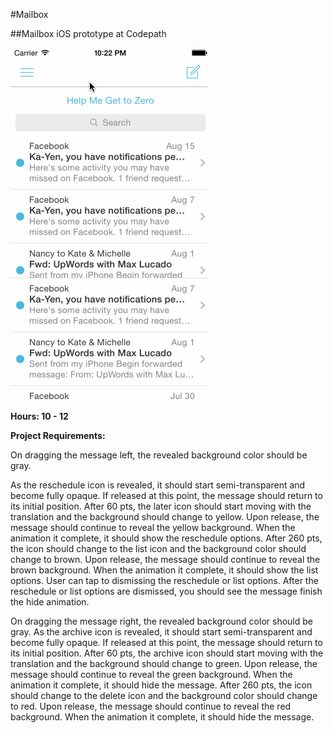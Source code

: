 #Mailbox

##Mailbox iOS prototype  at Codepath

![Demo Gif!](Mailbox.gif)


**Hours: 10 - 12**

**Project Requirements:**

On dragging the message left, the revealed background color should be gray.

As the reschedule icon is revealed, it should start semi-transparent and become fully opaque. If released at this point, the message should return to its initial position. After 60 pts, the later icon should start moving with the translation and the background should change to yellow. Upon release, the message should continue to reveal the yellow background. When the animation it complete, it should show the reschedule options. After 260 pts, the icon should change to the list icon and the background color should change to brown. Upon release, the message should continue to reveal the brown background. When the animation it complete, it should show the list options. User can tap to dismissing the reschedule or list options. After the reschedule or list options are dismissed, you should see the message finish the hide animation.

On dragging the message right, the revealed background color should be gray. As the archive icon is revealed, it should start semi-transparent and become fully opaque. If released at this point, the message should return to its initial position. After 60 pts, the archive icon should start moving with the translation and the background should change to green. Upon release, the message should continue to reveal the green background. When the animation it complete, it should hide the message. After 260 pts, the icon should change to the delete icon and the background color should change to red. Upon release, the message should continue to reveal the red background. When the animation it complete, it should hide the message.
